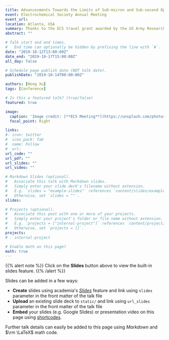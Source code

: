 ```yaml
---
title: Advancesments Towards the Limits of Sub-micron and Sub-second Operando CT Imaging for PEFCs
event: Electrochemical Society Annual Meeting
event_url:
location: Atlanta, USA
summary: Thanks to the ECS travel grant awarded by the US Army Research Office and Naval Research Office, I was excited to give a talk on the topic of 0.1s/10Hz operando XTM for PEFCs at the ECS Annual Meeting in Atlanta, USA.
abstract: ""

# Talk start and end times.
#   End time can optionally be hidden by prefixing the line with `#`.
date: "2019-10-12T13:00:00Z"
date_end: "2019-10-17T15:00:00Z"
all_day: false

# Schedule page publish date (NOT talk date).
publishDate: "2019-10-14T00:00:00Z"

authors: [Hong Xu]
tags: [Conference]

# Is this a featured talk? (true/false)
featured: true

image:
  caption: 'Image credit: [**ECS Meeting**](https://unsplash.com/photos/bzdhc5b3Bxs)'
  focal_point: Right

links:
#- icon: twitter
#  icon_pack: fab
#  name: Follow
#  url: 
url_code: ""
url_pdf: ""
url_slides: ""
url_video: ""

# Markdown Slides (optional).
#   Associate this talk with Markdown slides.
#   Simply enter your slide deck's filename without extension.
#   E.g. `slides = "example-slides"` references `content/slides/example-slides.md`.
#   Otherwise, set `slides = ""`.
slides: 

# Projects (optional).
#   Associate this post with one or more of your projects.
#   Simply enter your project's folder or file name without extension.
#   E.g. `projects = ["internal-project"]` references `content/project/deep-learning/index.md`.
#   Otherwise, set `projects = []`.
projects:
# - internal-project

# Enable math on this page?
math: true
---
```


{{% alert note %}}
Click on the **Slides** button above to view the built-in slides feature.
{{% /alert %}}

Slides can be added in a few ways:

- **Create** slides using academia's [*Slides*](https://sourcethemes.com/academic/docs/managing-content/#create-slides) feature and link using `slides` parameter in the front matter of the talk file
- **Upload** an existing slide deck to `static/` and link using `url_slides` parameter in the front matter of the talk file
- **Embed** your slides (e.g. Google Slides) or presentation video on this page using [shortcodes](https://sourcethemes.com/academic/docs/writing-markdown-latex/).

Further talk details can easily be added to this page using *Markdown* and $\rm \LaTeX$ math code.
